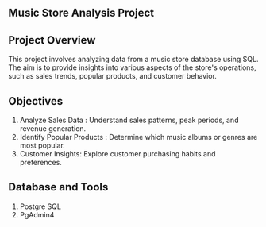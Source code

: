 Music Store Analysis Project 
-------------------------------
Project Overview
-----------------
This project involves analyzing data from a music store database using SQL. The aim is to provide insights into various aspects of the store's operations, such as sales trends, popular products, and customer behavior.

Objectives
----------------
1. Analyze Sales Data : Understand sales patterns, peak periods, and revenue generation.
2. Identify Popular Products : Determine which music albums or genres are most popular.
3. Customer Insights: Explore customer purchasing habits and preferences.

Database and Tools
-------------------
1. Postgre SQL 
2. PgAdmin4
